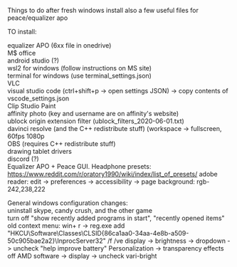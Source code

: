 Things to do after fresh windows install
also a few useful files for peace/equalizer apo

TO install:

equalizer APO (6xx file in onedrive)  
M$ office  
android studio (?)  
wsl2 for windows (follow instructions on MS site)  
terminal for windows (use terminal_settings.json)  
VLC  
visual studio code (ctrl+shift+p -> open settings JSON) -> copy contents of vscode_settings.json  
Clip Studio Paint  
affinity photo (key and username are on affinity's website)  
ublock origin extension filter (ublock_filters_2020-06-01.txt)  
davinci resolve (and the C++ redistribute stuff) (workspace -> fullscreen, 60fps 1080p  
OBS (requires C++ redistribute stuff)  
drawing tablet drivers  
discord (?)  
Equalizer APO + Peace GUI. Headphone presets: https://www.reddit.com/r/oratory1990/wiki/index/list_of_presets/
adobe reader: edit -> preferences -> accessibility -> page background: rgb-242,238,222
  
General windows configuration changes:  
uninstall skype, candy crush, and the other game  
turn off "show recently added programs in start", "recently opened items" 
old context menu: win+ r -> reg.exe add "HKCU\Software\Classes\CLSID\{86ca1aa0-34aa-4e8b-a509-50c905bae2a2}\InprocServer32" /f /ve
display -> brightness -> dropdown -> uncheck "help improve battery"
Personalization -> transparency effects off
AMD software -> display -> uncheck vari-bright
